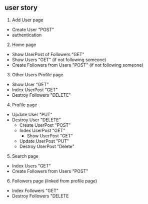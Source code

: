 ## user story 

1. Add User page
  - Create User "POST"
  - authentication
2. Home page
  - Show UserPost of Followers "GET"
  - Show Users "GET" (if not following someone)
  - Create Followers from Users "POST" (if not following someone)
3. Other Users Profile page
  - Show User "GET"
  - Index UserPost "GET"
  - Destroy Followers "DELETE"
4. Profile page
  - Update User "PUT"
  - Destroy User "DELETE"
    - Create UserPost "POST"
    - Index UserPost "GET"
      - Show UserPost "GET"
    - Update UserPost "PUT"
    - Destroy UserPost "Delete"
5. Search page
  - Index Users "GET"
  - Create Followers from Users "POST"
6. Followers page (linked from profile page)
  - Index Followers "GET"
  - Destroy Followers "DELETE
